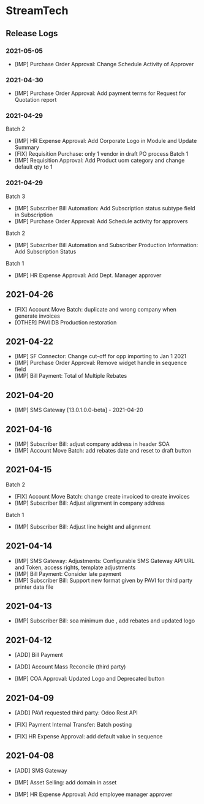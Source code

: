 # StreamTech
## Release Logs


### 2021-05-05
- [IMP] Purchase Order Approval: Change Schedule Activity of Approver

### 2021-04-30
- [IMP] Purchase Order Approval: Add payment terms for Request for Quotation report

### 2021-04-29
Batch 2
- [IMP] HR Expense Approval: Add Corporate Logo in Module and Update Summary
- [FIX] Requisition Purchase: only 1 vendor in draft PO process
Batch 1
- [IMP] Requisition Approval: Add Product uom category and change default qty to 1

### 2021-04-29
Batch 3
- [IMP] Subscriber Bill Automation: Add Subscription status subtype field in Subscription
- [IMP] Purchase Order Approval: Add Schedule activity for approvers 

Batch 2
- [IMP] Subscriber Bill Automation and Subscriber Production Information: Add Subscription Status

Batch 1
- [IMP] HR Expense Approval: Add Dept. Manager approver

## 2021-04-26
- [FIX] Account Move Batch: duplicate and wrong company when generate invoices
- [OTHER] PAVI DB Production restoration

## 2021-04-22
- [IMP] SF Connector: Change cut-off for opp importing to Jan 1 2021
- [IMP] Purchase Order Approval: Remove widget handle in sequence field
- [IMP] Bill Payment: Total of Multiple Rebates

## 2021-04-20
- [IMP] SMS Gateway [13.0.1.0.0-beta] - 2021-04-20

## 2021-04-16
- [IMP] Subscriber Bill: adjust company address in header SOA 
- [IMP] Account Move Batch: add rebates date and reset to draft button

## 2021-04-15
Batch 2
- [FIX] Account Move Batch: change create invoiced to create invoices
- [IMP] Subscriber Bill: Adjust alignment in company address

Batch 1
- [IMP] Subscriber Bill: Adjust line height and alignment 

## 2021-04-14
- [IMP] SMS Gateway: Adjustments: Configurable SMS Gateway API URL and Token, access rights, template adjustments
- [IMP] Bill Payment: Consider late payment
- [IMP] Subscriber Bill: Support new format given by PAVI for third party printer data file

## 2021-04-13
- [IMP] Subscriber Bill: soa minimum due , add rebates and updated logo


## 2021-04-12
- [ADD] Bill Payment

- [ADD] Account Mass Reconcile (third party)

- [IMP] COA Approval: Updated Logo and Deprecated button

## 2021-04-09
- [ADD] PAVI requested third party: Odoo Rest API

- [FIX] Payment Internal Transfer: Batch posting

- [FIX] HR Expense Approval: add default value in sequence

## 2021-04-08
- [ADD] SMS Gateway
- [IMP] Asset Selling: add domain in asset

- [IMP] HR Expense Approval: Add employee manager approver
